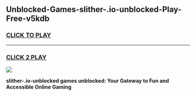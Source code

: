 
## Unblocked-Games-slither-.io-unblocked-Play-Free-v5kdb
<h3>
<a href="https://premium76.site?title=slither-.io-unblocked&ref=12A">CLICK TO PLAY</a></h3>
<hr>

<h3>
<a href="https://premium76.site?title=slither-.io-unblocked&ref=12A">CLICK 2 PLAY</a>
  
</h3>

<a href="https://premium76.site?title=slither-.io-unblocked&ref=12A"><img src="https://clearcache.store/games.png"></a>


**slither-.io-unblocked games unblocked: Your Gateway to Fun and Accessible Online Gaming**
